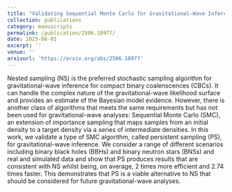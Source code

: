 ```yaml
---
title: "Validating Sequential Monte Carlo for Gravitational-Wave Inference"
collection: publications
category: manuscripts
permalink: /publication/2506.18977/
date: 2025-06-01
excerpt: ''
venue: ''
arxivurl: 'https://arxiv.org/abs/2506.18977'
---
```

<p>Nested sampling (NS) is the preferred stochastic sampling algorithm for gravitational-wave inference for compact binary coalenscences (CBCs). It can handle the complex nature of the gravitational-wave likelihood surface and provides an estimate of the Bayesian model evidence. However, there is another class of algorithms that meets the same requirements but has not been used for gravitational-wave analyses: Sequential Monte Carlo (SMC), an extension of importance sampling that maps samples from an initial density to a target density via a series of intermediate densities. In this work, we validate a type of SMC algorithm, called persistent sampling (PS), for gravitational-wave inference. We consider a range of different scenarios including binary black holes (BBHs) and binary neutron stars (BNSs) and real and simulated data and show that PS produces results that are consistent with NS whilst being, on average, 2 times more efficient and 2.74 times faster. This demonstrates that PS is a viable alternative to NS that should be considered for future gravitational-wave analyses.</p>
